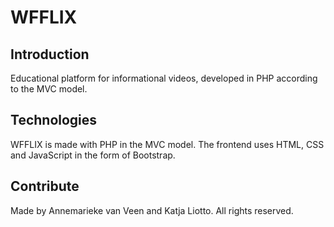 # WFFLIX
## Introduction 
Educational platform for informational videos, developed in PHP according to the MVC model.

## Technologies
WFFLIX is made with PHP in the MVC model. The frontend uses HTML, CSS and JavaScript in the form of Bootstrap.

## Contribute
Made by Annemarieke van Veen and Katja Liotto. All rights reserved.

